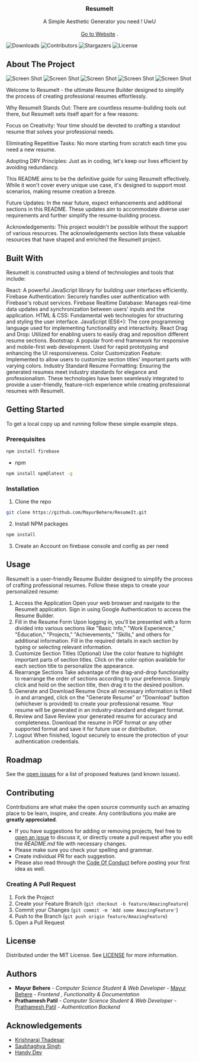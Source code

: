 <br/>
<p align="center">
  <h3 align="center">ResumeIt</h3>

  <p align="center">
    A Simple Aesthetic Generator you need ! UwU
    <br/>
    <br/>
    <a href="https://resumeit.surge.sh">Go to Website</a>
    .
  </p>
</p>

![Downloads](https://img.shields.io/github/downloads/MayurBehere/ResumeIt/total) ![Contributors](https://img.shields.io/github/contributors/MayurBehere/ResumeIt?color=dark-green) ![Stargazers](https://img.shields.io/github/stars/MayurBehere/ResumeIt?style=social) ![License](https://img.shields.io/github/license/MayurBehere/ResumeIt) 

## About The Project

![Screen Shot](src/images/land.png)
![Screen Shot](src/images/auth.png)
![Screen Shot](src/images/hero.png)
![Screen Shot](src/images/form.png)
![Screen Shot](src/images/download.png)

Welcome to ResumeIt - the ultimate Resume Builder designed to simplify the process of creating professional resumes effortlessly.

Why ResumeIt Stands Out:
There are countless resume-building tools out there, but ResumeIt sets itself apart for a few reasons:

Focus on Creativity: Your time should be devoted to crafting a standout resume that solves your professional needs.

Eliminating Repetitive Tasks: No more starting from scratch each time you need a new resume.

Adopting DRY Principles: Just as in coding, let's keep our lives efficient by avoiding redundancy.

This README aims to be the definitive guide for using ResumeIt effectively. While it won't cover every unique use case, it's designed to support most scenarios, making resume creation a breeze.

Future Updates:
In the near future, expect enhancements and additional sections in this README. These updates aim to accommodate diverse user requirements and further simplify the resume-building process.

Acknowledgements:
This project wouldn't be possible without the support of various resources. The acknowledgements section lists these valuable resources that have shaped and enriched the ResumeIt project.

## Built With

ResumeIt is constructed using a blend of technologies and tools that include:

React: A powerful JavaScript library for building user interfaces efficiently.
Firebase Authentication: Securely handles user authentication with Firebase's robust services.
Firebase Realtime Database: Manages real-time data updates and synchronization between users' inputs and the application.
HTML & CSS: Fundamental web technologies for structuring and styling the user interface.
JavaScript (ES6+): The core programming language used for implementing functionality and interactivity.
React Drag and Drop: Utilized for enabling users to easily drag and reposition different resume sections.
Bootstrap: A popular front-end framework for responsive and mobile-first web development. Used for rapid prototyping and enhancing the UI responsiveness.
Color Customization Feature: Implemented to allow users to customize section titles' important parts with varying colors.
Industry Standard Resume Formatting: Ensuring the generated resumes meet industry standards for elegance and professionalism.
These technologies have been seamlessly integrated to provide a user-friendly, feature-rich experience while creating professional resumes with ResumeIt.

## Getting Started

To get a local copy up and running follow these simple example steps.

### Prerequisites

```sh
npm install firebase
```

* npm

```sh
npm install npm@latest -g
```

### Installation



1. Clone the repo

```sh
git clone https://github.com/MayurBehere/ResumeIt.git
```

2. Install NPM packages

```sh
npm install
```

3. Create an Account on firebase console and config as per need

## Usage

ResumeIt is a user-friendly Resume Builder designed to simplify the process of crafting professional resumes. Follow these steps to create your personalized resume:

1. Access the Application
Open your web browser and navigate to the ResumeIt application.
Sign in using Google Authentication to access the Resume Builder.
2. Fill in the Resume Form
Upon logging in, you'll be presented with a form divided into various sections like "Basic Info," "Work Experience," "Education," "Projects," "Achievements," "Skills," and others for additional information.
Fill in the required details in each section by typing or selecting relevant information.
3. Customize Section Titles (Optional)
Use the color feature to highlight important parts of section titles. Click on the color option available for each section title to personalize the appearance.
4. Rearrange Sections
Take advantage of the drag-and-drop functionality to rearrange the order of sections according to your preference. Simply click and hold on the section title, then drag it to the desired position.
5. Generate and Download Resume
Once all necessary information is filled in and arranged, click on the "Generate Resume" or "Download" button (whichever is provided) to create your professional resume.
Your resume will be generated in an industry-standard and elegant format.
6. Review and Save
Review your generated resume for accuracy and completeness.
Download the resume in PDF format or any other supported format and save it for future use or distribution.
7. Logout
When finished, logout securely to ensure the protection of your authentication credentials.

## Roadmap

See the [open issues](https://github.com/MayurBehere/ResumeIt/issues) for a list of proposed features (and known issues).

## Contributing

Contributions are what make the open source community such an amazing place to be learn, inspire, and create. Any contributions you make are **greatly appreciated**.
* If you have suggestions for adding or removing projects, feel free to [open an issue](https://github.com/MayurBehere/ResumeIt/issues/new) to discuss it, or directly create a pull request after you edit the *README.md* file with necessary changes.
* Please make sure you check your spelling and grammar.
* Create individual PR for each suggestion.
* Please also read through the [Code Of Conduct](https://github.com/MayurBehere/ResumeIt/blob/main/CODE_OF_CONDUCT.md) before posting your first idea as well.

### Creating A Pull Request

1. Fork the Project
2. Create your Feature Branch (`git checkout -b feature/AmazingFeature`)
3. Commit your Changes (`git commit -m 'Add some AmazingFeature'`)
4. Push to the Branch (`git push origin feature/AmazingFeature`)
5. Open a Pull Request

## License

Distributed under the MIT License. See [LICENSE](https://github.com/MayurBehere/ResumeIt/blob/main/LICENSE.md) for more information.

## Authors

* **Mayur Behere** - *Computer Science Student & Web Developer* - [Mayur Behere](https://github.com/MayurBehere/) - *Frontend , Functionality & Documentation*
* **Prathamesh Patil** - *Computer Science Student & Web Developer* - [Prathamesh Patil](https://github.com/prathamesh093) - *Authentication Backend*

## Acknowledgements

* [Krishnaraj Thadesar](https://github.com/KrishnarajT)
* [Saubhaghya Singh](https://github.com/SaubhagyaSingh)
* [Handy Dev](www.youtube.com/handydev1)

